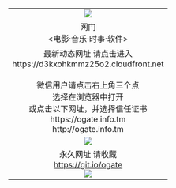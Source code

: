 ﻿<table>
  <tr></tr>
  <tr><td colspan=2 align=center><img src="https://cloud.githubusercontent.com/assets/11880933/13434984/f430fae2-e012-11e5-814f-c2df1e82b247.jpg" /></td></tr>
  <tr><td colspan=2 align=center>网门<br><电影·音乐·时事·软件></td></tr>
  <tr><td colspan=2 align=center>最新动态网址 请点击进入
<br>https://d3kxohkmmz25o2.cloudfront.net
      <br><br>微信用户请点击右上角三个点<br>选择在浏览器中打开<br>或点击以下网址，并选择信任证书<br>https://ogate.info.tm<br>http://ogate.info.tm</td>
  </tr>
  <tr>
    <td colspan=2 align=center><img src="https://d3kxohkmmz25o2.cloudfront.net/Up/0oGate1.jpg" /></a></td>
  </tr>
  <tr>
    <td colspan=2 align=center>永久网址 请收藏<br/><a href="https://git.io/ogate" target="_blank">https://git.io/ogate</a><br/><a href="https://d3kxohkmmz25o2.cloudfront.net/Up/0WMGDL2.png" target="_blank"><img src="https://d3kxohkmmz25o2.cloudfront.net/Up/0WMGD2.png"/></a></td>
  </tr>
  <!--tr>
    <td colspan=2 align=center>可能失效的动态网址
    </td>
  </tr-->
</table>
